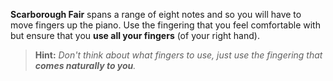 **Scarborough Fair** spans a range of eight notes and so you will have to move fingers up the piano. Use the fingering that you feel comfortable with but ensure that you **use all your fingers** (of your right hand).

> **Hint:** _Don't think about what fingers to use, just use the fingering that **comes naturally to you**._

